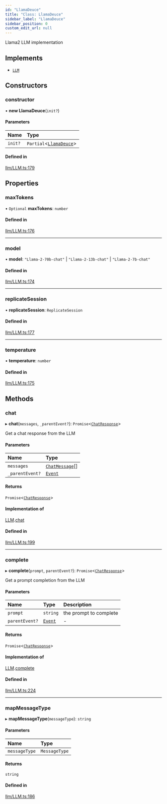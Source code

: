 ```yaml
---
id: "LlamaDeuce"
title: "Class: LlamaDeuce"
sidebar_label: "LlamaDeuce"
sidebar_position: 0
custom_edit_url: null
---
```


Llama2 LLM implementation

## Implements

- [`LLM`](../interfaces/LLM.md)

## Constructors

### constructor

• **new LlamaDeuce**(`init?`)

#### Parameters

| Name | Type |
| :------ | :------ |
| `init?` | `Partial`<[`LlamaDeuce`](LlamaDeuce.md)\> |

#### Defined in

[llm/LLM.ts:179](https://github.com/run-llama/LlamaIndexTS/blob/816132e/packages/core/src/llm/LLM.ts#L179)

## Properties

### maxTokens

• `Optional` **maxTokens**: `number`

#### Defined in

[llm/LLM.ts:176](https://github.com/run-llama/LlamaIndexTS/blob/816132e/packages/core/src/llm/LLM.ts#L176)

___

### model

• **model**: ``"Llama-2-70b-chat"`` \| ``"Llama-2-13b-chat"`` \| ``"Llama-2-7b-chat"``

#### Defined in

[llm/LLM.ts:174](https://github.com/run-llama/LlamaIndexTS/blob/816132e/packages/core/src/llm/LLM.ts#L174)

___

### replicateSession

• **replicateSession**: `ReplicateSession`

#### Defined in

[llm/LLM.ts:177](https://github.com/run-llama/LlamaIndexTS/blob/816132e/packages/core/src/llm/LLM.ts#L177)

___

### temperature

• **temperature**: `number`

#### Defined in

[llm/LLM.ts:175](https://github.com/run-llama/LlamaIndexTS/blob/816132e/packages/core/src/llm/LLM.ts#L175)

## Methods

### chat

▸ **chat**(`messages`, `_parentEvent?`): `Promise`<[`ChatResponse`](../interfaces/ChatResponse.md)\>

Get a chat response from the LLM

#### Parameters

| Name | Type |
| :------ | :------ |
| `messages` | [`ChatMessage`](../interfaces/ChatMessage.md)[] |
| `_parentEvent?` | [`Event`](../interfaces/Event.md) |

#### Returns

`Promise`<[`ChatResponse`](../interfaces/ChatResponse.md)\>

#### Implementation of

[LLM](../interfaces/LLM.md).[chat](../interfaces/LLM.md#chat)

#### Defined in

[llm/LLM.ts:199](https://github.com/run-llama/LlamaIndexTS/blob/816132e/packages/core/src/llm/LLM.ts#L199)

___

### complete

▸ **complete**(`prompt`, `parentEvent?`): `Promise`<[`ChatResponse`](../interfaces/ChatResponse.md)\>

Get a prompt completion from the LLM

#### Parameters

| Name | Type | Description |
| :------ | :------ | :------ |
| `prompt` | `string` | the prompt to complete |
| `parentEvent?` | [`Event`](../interfaces/Event.md) | - |

#### Returns

`Promise`<[`ChatResponse`](../interfaces/ChatResponse.md)\>

#### Implementation of

[LLM](../interfaces/LLM.md).[complete](../interfaces/LLM.md#complete)

#### Defined in

[llm/LLM.ts:224](https://github.com/run-llama/LlamaIndexTS/blob/816132e/packages/core/src/llm/LLM.ts#L224)

___

### mapMessageType

▸ **mapMessageType**(`messageType`): `string`

#### Parameters

| Name | Type |
| :------ | :------ |
| `messageType` | `MessageType` |

#### Returns

`string`

#### Defined in

[llm/LLM.ts:186](https://github.com/run-llama/LlamaIndexTS/blob/816132e/packages/core/src/llm/LLM.ts#L186)

